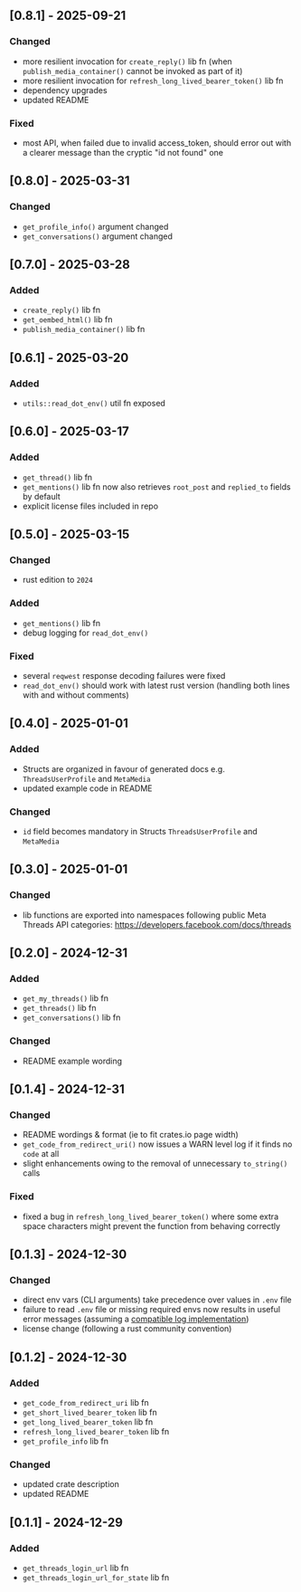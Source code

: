 ## [0.8.1] - 2025-09-21

### Changed

- more resilient invocation for `create_reply()` lib fn (when `publish_media_container()` cannot be invoked as part of it)
- more resilient invocation for `refresh_long_lived_bearer_token()` lib fn
- dependency upgrades
- updated README

### Fixed

- most API, when failed due to invalid access_token, should error out with a clearer message than the cryptic "id not found" one

## [0.8.0] - 2025-03-31

### Changed

- `get_profile_info()` argument changed
- `get_conversations()` argument changed

## [0.7.0] - 2025-03-28

### Added

- `create_reply()` lib fn
- `get_oembed_html()` lib fn
- `publish_media_container()` lib fn

## [0.6.1] - 2025-03-20

### Added

- `utils::read_dot_env()` util fn exposed

## [0.6.0] - 2025-03-17

### Added

- `get_thread()` lib fn
- `get_mentions()` lib fn now also retrieves `root_post` and `replied_to` fields by default
- explicit license files included in repo

## [0.5.0] - 2025-03-15

### Changed

- rust edition to `2024`

### Added

- `get_mentions()` lib fn
- debug logging for `read_dot_env()`

### Fixed

- several `reqwest` response decoding failures were fixed
- `read_dot_env()` should work with latest rust version (handling both lines with and without comments)

## [0.4.0] - 2025-01-01

### Added

- Structs are organized in favour of generated docs e.g. `ThreadsUserProfile` and `MetaMedia`
- updated example code in README

### Changed

- `id` field becomes mandatory in Structs `ThreadsUserProfile` and `MetaMedia`

## [0.3.0] - 2025-01-01

### Changed

- lib functions are exported into namespaces following public Meta Threads API categories: https://developers.facebook.com/docs/threads

## [0.2.0] - 2024-12-31

### Added

- `get_my_threads()` lib fn
- `get_threads()` lib fn
- `get_conversations()` lib fn

### Changed

- README example wording

## [0.1.4] - 2024-12-31

### Changed

- README wordings & format (ie to fit crates.io page width)
- `get_code_from_redirect_uri()` now issues a WARN level log if it finds no
  `code` at all
- slight enhancements owing to the removal of unnecessary `to_string()` calls

### Fixed

- fixed a bug in `refresh_long_lived_bearer_token()` where some extra space
  characters might prevent the function from behaving correctly

## [0.1.3] - 2024-12-30

### Changed

- direct env vars (CLI arguments) take precedence over values in `.env` file
- failure to read `.env` file or missing required envs now results in useful
  error messages (assuming a
  [compatible log implementation](https://github.com/rust-lang/log?tab=readme-ov-file#in-executables))
- license change (following a rust community convention)

## [0.1.2] - 2024-12-30

### Added

- `get_code_from_redirect_uri` lib fn
- `get_short_lived_bearer_token` lib fn
- `get_long_lived_bearer_token` lib fn
- `refresh_long_lived_bearer_token` lib fn
- `get_profile_info` lib fn

### Changed

- updated crate description
- updated README

## [0.1.1] - 2024-12-29

### Added

- `get_threads_login_url` lib fn
- `get_threads_login_url_for_state` lib fn
